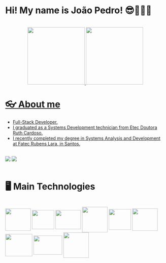 
# Hi! My name is João Pedro! 😎👨🏽‍💻

<br>

<div align="center">
  <a href="https://github.com/JPedro759">
  <img height="180em" src="https://github-readme-stats.vercel.app/api?username=JPedro759&show_icons=true&theme=tokyonight"/>
  <img height="180em" src="https://github-readme-stats.vercel.app/api/top-langs/?username=JPedro759&layout=compact&langs_count=7&theme=tokyonight"/>
</div>

# 👓 About me
<div>
  <ul>
    <li>Full-Stack Developer.</li>
    <li>I graduated as a Systems Development technician from Etec Doutora Ruth Cardoso.</li>
    <li>I recently completed my degree in Systems Analysis and Development at Fatec Rubens Lara, in Santos.</li>
  </ul>
  <br>
  <a href="https://www.linkedin.com/in/joão-pedro-melo-65678322b" target="_blank"><img src="https://img.shields.io/badge/-LinkedIn-%230077B5?style=for-the-badge&logo=linkedin&logoColor=white" target="_blank"></a>
  <a href = "mailto:joaopedromeloo03@gmail.com"><img src="https://img.shields.io/badge/-Gmail-%23333?style=for-the-badge&logo=gmail&logoColor=white" target="_blank"></a>
</div>

<br>

# 🖥️ Main Technologies
<div style="display: inline_block">
 <br>
  <img align="center" height="70" width="80" src="https://cdn.jsdelivr.net/gh/devicons/devicon@latest/icons/kotlin/kotlin-original.svg" />
  <img align="center" height="60" width="70" src="https://cdn.jsdelivr.net/gh/devicons/devicon@latest/icons/firebase/firebase-original.svg" />
  <img align="center" height="60" width="80" src="https://cdn.jsdelivr.net/gh/devicons/devicon@latest/icons/androidstudio/androidstudio-original.svg" />
  <img align="center" height="80" width="80" src="https://github.com/JPedro759/JPedro759/assets/77515431/5678c171-4d02-414c-8304-c76c704e4368">
  <img align="center" height="65" width="70" src="https://cdn.jsdelivr.net/gh/devicons/devicon@latest/icons/angularmaterial/angularmaterial-original.svg" />
  <img align="center" height="70" width="80" src="https://cdn.jsdelivr.net/gh/devicons/devicon@latest/icons/dotnetcore/dotnetcore-original.svg" />     
  <img align="center" height="70" width="85" src="https://cdn.jsdelivr.net/gh/devicons/devicon@latest/icons/csharp/csharp-original.svg" />
  <img align="center" height="60" width="90" src="https://cdn.jsdelivr.net/gh/devicons/devicon@latest/icons/microsoftsqlserver/microsoftsqlserver-original.svg" />
  <img align="center" height="80" width="80" src="https://cdn.jsdelivr.net/gh/devicons/devicon@latest/icons/mysql/mysql-original-wordmark.svg" />
          
</div>
